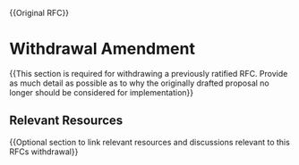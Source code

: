 {{Original RFC}}

# Withdrawal Amendment

{{This section is required for withdrawing a previously ratified RFC. Provide as much detail as possible as to why the originally drafted proposal no longer should be considered for implementation}}

## Relevant Resources

{{Optional section to link relevant resources and discussions relevant to this RFCs withdrawal}}
